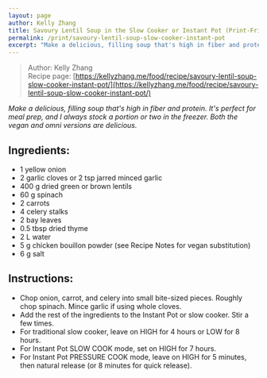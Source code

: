 ```yaml
---
layout: page
author: Kelly Zhang
title: Savoury Lentil Soup in the Slow Cooker or Instant Pot (Print-Friendly)
permalink: /print/savoury-lentil-soup-slow-cooker-instant-pot
excerpt: "Make a delicious, filling soup that's high in fiber and protein. It's perfect for meal prep, and I always stock a portion or two in the freezer. Both the vegan and omni versions are delicious."
---
```


> Author: Kelly Zhang  
> Recipe page: [https://kellyzhang.me/food/recipe/savoury-lentil-soup-slow-cooker-instant-pot/](https://kellyzhang.me/food/recipe/savoury-lentil-soup-slow-cooker-instant-pot/)

*Make a delicious, filling soup that's high in fiber and protein. It's perfect for meal prep, and I always stock a portion or two in the freezer. Both the vegan and omni versions are delicious.*

## Ingredients:

* 1 yellow onion
* 2 garlic cloves or 2 tsp jarred minced garlic
* 400 g dried green or brown lentils
* 60 g spinach
* 2 carrots
* 4 celery stalks
* 2 bay leaves
* 0.5 tbsp dried thyme
* 2 L water
* 5 g chicken bouillon powder (see Recipe Notes for vegan substitution)
* 6 g salt

## Instructions:

* Chop onion, carrot, and celery into small bite-sized pieces. Roughly chop spinach. Mince garlic if using whole cloves.
* Add the rest of the ingredients to the Instant Pot or slow cooker. Stir a few times.
* For traditional slow cooker, leave on HIGH for 4 hours or LOW for 8 hours.
* For Instant Pot SLOW COOK mode, set on HIGH for 7 hours.
* For Instant Pot PRESSURE COOK mode, leave on HIGH for 5 minutes, then natural release (or 8 minutes for quick release).
